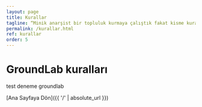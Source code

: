 ```yaml
---
layout: page
title: Kurallar
tagline: “Minik anarşist bir topluluk kurmaya çalıştık fakat kisme kurallara uymadı."
permalink: /kurallar.html
ref: kurallar
order: 5
---
```

<h1>GroundLab kuralları</h1>
test deneme groundlab


[Ana Sayfaya Dön]({{ '/' | absolute_url }})
